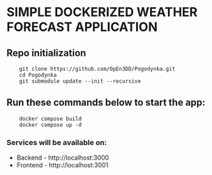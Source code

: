 # SIMPLE DOCKERIZED WEATHER FORECAST APPLICATION

## Repo initialization
```shell
    git clone https://github.com/OpEn3DD/Pogodynka.git
    cd Pogodynka
    git submodule update --init --recursive
```

## Run these commands below to start the app:
```shell
    docker compose build
    docker compose up -d
```
### Services will be available on:
- Backend - http://localhost:3000
- Frontend - http://localhost:3001
